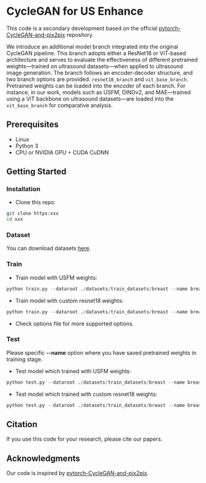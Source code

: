 # CycleGAN for US Enhance

This code is a secondary development based on the official [pytorch-CycleGAN-and-pix2pix](https://github.com/junyanz/pytorch-CycleGAN-and-pix2pix) repository.

We introduce an additional model branch integrated into the original CycleGAN pipeline. This branch adopts either a ResNet18 or ViT-based architecture and serves to evaluate the effectiveness of different pretrained weights—trained on ultrasound datasets—when applied to ultrasound image generation. The branch follows an encoder-decoder structure, and two branch options are provided: `resnet18_branch` and `vit_base_branch`. Pretrained weights can be loaded into the encoder of each branch. For instance, in our work, models such as USFM, DINOv2, and MAE—trained using a ViT backbone on ultrasound datasets—are loaded into the `vit_base_branch` for comparative analysis.

## Prerequisites

- Linux
- Python 3
- CPU or NVIDIA GPU + CUDA CuDNN

## Getting Started

### Installation

- Clone this repo:

```bash
git clone https:xxx
cd xxx
```

### Dataset

You can download datasets [here](https://ultrasoundenhance2023.grand-challenge.org/datasets/).

### Train

- Train model with USFM weights:

```python
python train.py --dataroot ./datasets/train_datasets/breast --name breast_cyclegan_USFM --model cycle_gan --netG_branch vit_base_branch --pretrained_dir ./weights/USFM.ckpt --pretrained_USFM
```

- Train model with custom resnet18 weights:

```python
python train.py --dataroot ./datasets/train_datasets/breast --name breast_cyclegan_resnet18 --model cycle_gan --netG_branch vit_base_branch --pretrained_dir ./weights/Resnet18.ckpt --pretrained_OwnResnet18
```

- Check options file for more supported options.

### Test

Please specific **--name** option where you have saved pretrained weights in training stage.

- Test model which trained with USFM weights:

```python
python test.py --dataroot ./datasets/train_datasets/breast --name breast_cyclegan_USFM --model cycle_gan --netG_branch vit_base_branch
```

- Test model which trained with custom resnet18 weights:

```python
python test.py --dataroot ./datasets/train_datasets/breast --name breast_cyclegan_resnet18 --model cycle_gan --netG_branch vit_base_branch
```

## Citation

If you use this code for your research, please cite our papers.

## Acknowledgments

Our code is inspired by [pytorch-CycleGAN-and-pix2pix](https://github.com/junyanz/pytorch-CycleGAN-and-pix2pix).
